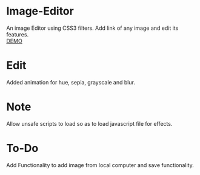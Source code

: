 # Image-Editor
An image Editor using CSS3 filters.
Add link of any image and edit its features. <br/>
<a href="https://shashankbhat10.github.io/image-editor/" target="_blank"> DEMO </a>

# Edit
Added animation for hue, sepia, grayscale and blur.

# Note
Allow unsafe scripts to load so as to load javascript file for effects.

# To-Do
Add Functionality to add image from local computer and save functionality.
